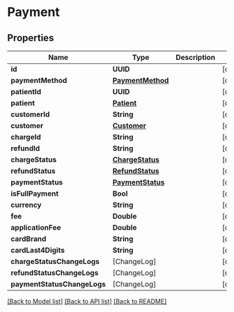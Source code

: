 # Payment

## Properties
Name | Type | Description | Notes
------------ | ------------- | ------------- | -------------
**id** | **UUID** |  | [optional] 
**paymentMethod** | [**PaymentMethod**](PaymentMethod.md) |  | [optional] 
**patientId** | **UUID** |  | [optional] 
**patient** | [**Patient**](Patient.md) |  | [optional] 
**customerId** | **String** |  | [optional] 
**customer** | [**Customer**](Customer.md) |  | [optional] 
**chargeId** | **String** |  | [optional] 
**refundId** | **String** |  | [optional] 
**chargeStatus** | [**ChargeStatus**](ChargeStatus.md) |  | [optional] 
**refundStatus** | [**RefundStatus**](RefundStatus.md) |  | [optional] 
**paymentStatus** | [**PaymentStatus**](PaymentStatus.md) |  | [optional] 
**isFullPayment** | **Bool** |  | [optional] 
**currency** | **String** |  | [optional] 
**fee** | **Double** |  | [optional] 
**applicationFee** | **Double** |  | [optional] 
**cardBrand** | **String** |  | [optional] 
**cardLast4Digits** | **String** |  | [optional] 
**chargeStatusChangeLogs** | [ChangeLog] |  | [optional] 
**refundStatusChangeLogs** | [ChangeLog] |  | [optional] 
**paymentStatusChangeLogs** | [ChangeLog] |  | [optional] 

[[Back to Model list]](../README.md#documentation-for-models) [[Back to API list]](../README.md#documentation-for-api-endpoints) [[Back to README]](../README.md)


